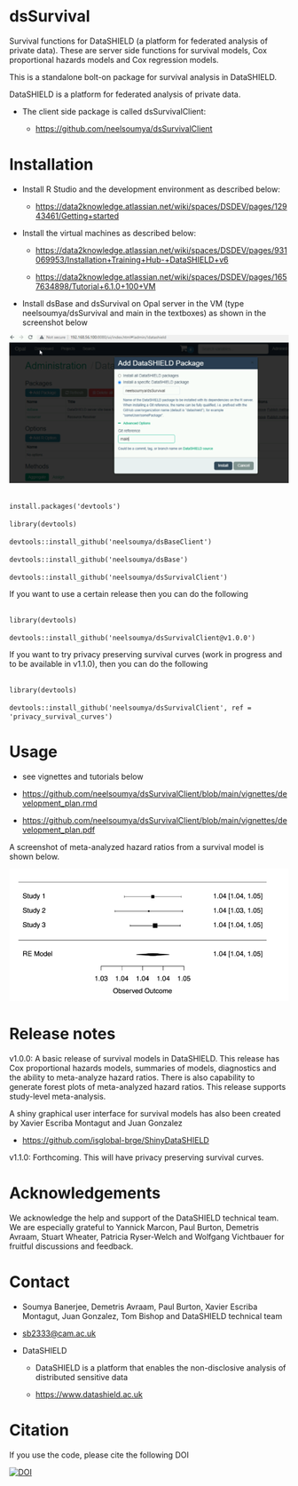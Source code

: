 # dsSurvival

Survival functions for DataSHIELD (a platform for federated analysis of private data). These are server side functions for survival models, Cox proportional hazards models and Cox regression models.

This is a standalone bolt-on package for survival analysis in DataSHIELD.

DataSHIELD is a platform for federated analysis of private data.

* The client side package is called dsSurvivalClient:

    * https://github.com/neelsoumya/dsSurvivalClient


# Installation


* Install R Studio and the development environment as described below:

    * https://data2knowledge.atlassian.net/wiki/spaces/DSDEV/pages/12943461/Getting+started


* Install the virtual machines as described below:

    * https://data2knowledge.atlassian.net/wiki/spaces/DSDEV/pages/931069953/Installation+Training+Hub-+DataSHIELD+v6

    * https://data2knowledge.atlassian.net/wiki/spaces/DSDEV/pages/1657634898/Tutorial+6.1.0+100+VM

* Install dsBase and dsSurvival on Opal server in the VM (type neelsoumya/dsSurvival and main in the textboxes) as shown in the screenshot below

![Screenshot of installation of package in VM](Capture_VM_install_screenshot.PNG)

```

install.packages('devtools')

library(devtools)

devtools::install_github('neelsoumya/dsBaseClient')
	
devtools::install_github('neelsoumya/dsBase')

devtools::install_github('neelsoumya/dsSurvivalClient')

```

If you want to use a certain release then you can do the following

```

library(devtools)

devtools::install_github('neelsoumya/dsSurvivalClient@v1.0.0')

```

If you want to try privacy preserving survival curves (work in progress and to be available in v1.1.0), then you can do the following

```

library(devtools)

devtools::install_github('neelsoumya/dsSurvivalClient', ref = 'privacy_survival_curves')

```

# Usage

* see vignettes and tutorials below

* https://github.com/neelsoumya/dsSurvivalClient/blob/main/vignettes/development_plan.rmd

* https://github.com/neelsoumya/dsSurvivalClient/blob/main/vignettes/development_plan.pdf 


A screenshot of meta-analyzed hazard ratios from a survival model is shown below.

![A screenshot of meta-analyzed hazard ratios from the survival model is shown below](screenshot_survival_models.png)


# Release notes

v1.0.0: A basic release of survival models in DataSHIELD. This release has Cox proportional hazards models, summaries of models, diagnostics and the ability to meta-analyze hazard ratios. There is also capability to generate forest plots of meta-analyzed hazard ratios. This release supports study-level meta-analysis.


A shiny graphical user interface for survival models has also been created by Xavier Escriba Montagut and Juan Gonzalez


* https://github.com/isglobal-brge/ShinyDataSHIELD


v1.1.0: Forthcoming. This will have privacy preserving survival curves.


# Acknowledgements

We acknowledge the help and support of the DataSHIELD technical team.
We are especially grateful to Yannick Marcon, Paul Burton, Demetris Avraam, Stuart Wheater, Patricia Ryser-Welch and Wolfgang Vichtbauer for fruitful discussions and feedback.


# Contact

* Soumya Banerjee, Demetris Avraam, Paul Burton, Xavier Escriba Montagut, Juan Gonzalez, Tom Bishop and DataSHIELD technical team

* sb2333@cam.ac.uk

* DataSHIELD 

    * DataSHIELD is a platform that enables the non-disclosive analysis of distributed sensitive data 

    * https://www.datashield.ac.uk


# Citation

If you use the code, please cite the following DOI

[![DOI](https://zenodo.org/badge/362161587.svg)](https://zenodo.org/badge/latestdoi/362161587)
